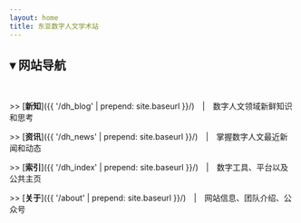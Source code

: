 ```yaml
---
layout: home 
title: 东亚数字人文学术站
---
```



## ▾ 网站导航
<br/>    
    
\>>  <span class="hover-underline">[**新知**]({{ '/dh_blog' | prepend: site.baseurl }}/)</span>　\|　数字人文领域新鲜知识和思考

\>> <span class="hover-underline">[**资讯**]({{ '/dh_news' | prepend: site.baseurl }}/)</span>　\|　掌握数字人文最近新闻和动态

\>>  <span class="hover-underline">[**索引**]({{ '/dh_index' | prepend: site.baseurl }}/)</span>　\|　数字工具、平台以及公共主页

\>>  <span class="hover-underline">[**关于**]({{ '/about' | prepend: site.baseurl }}/)</span>　\|　网站信息、团队介绍、公众号
  

<br/>



